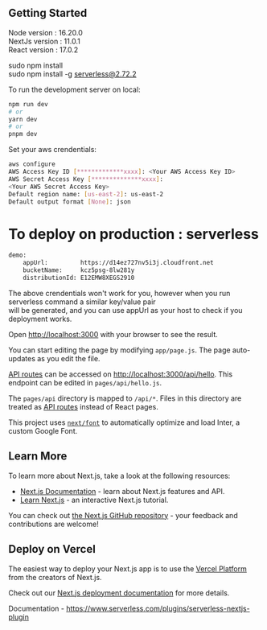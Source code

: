 ## Getting Started

Node version : 16.20.0  
NextJs version : 11.0.1  
React version : 17.0.2  

sudo npm install  
sudo npm install -g serverless@2.72.2  

To run the development server on local:  
  
```bash  
npm run dev  
# or  
yarn dev  
# or  
pnpm dev  
```  
  
Set your aws crendentials:  
```bash    
aws configure   
AWS Access Key ID [*************xxxx]: <Your AWS Access Key ID>   
AWS Secret Access Key [**************xxxx]:   
<Your AWS Secret Access Key>   
Default region name: [us-east-2]: us-east-2   
Default output format [None]: json  
 ```   
  
  
# To deploy on production : serverless  
```bash  
demo:   
    appUrl:         https://d14ez727nv5i3j.cloudfront.net  
    bucketName:     kcz5psg-8lw281y  
    distributionId: E12EMW8XEGS2910  
  ```  
The above crendentials won't work for you, however when you run serverless command a similar key/value pair  
will be generated, and you can use appUrl as your host to check if you deployment works.  
  
  
Open [http://localhost:3000](http://localhost:3000) with your browser to see the result.  

You can start editing the page by modifying `app/page.js`. The page auto-updates as you edit the file.  
  
[API routes](https://nextjs.org/docs/api-routes/introduction) can be accessed on [http://localhost:3000/api/hello](http://localhost:3000/api/hello). This endpoint can be edited in `pages/api/hello.js`.  
  
The `pages/api` directory is mapped to `/api/*`. Files in this directory are treated as [API routes](https://nextjs.org/docs/api-routes/introduction) instead of React pages.  

This project uses [`next/font`](https://nextjs.org/docs/basic-features/font-optimization) to automatically optimize and load Inter, a custom Google Font.  
  
## Learn More  
  
To learn more about Next.js, take a look at the following resources:  
  
- [Next.js Documentation](https://nextjs.org/docs) - learn about Next.js features and API.  
- [Learn Next.js](https://nextjs.org/learn) - an interactive Next.js tutorial.  
  
You can check out [the Next.js GitHub repository](https://github.com/vercel/next.js/) - your feedback and contributions are welcome!  
  
## Deploy on Vercel  
  
The easiest way to deploy your Next.js app is to use the [Vercel Platform](https://vercel.com/new?utm_medium=default-template&filter=next.js&utm_source=create-next-app&utm_campaign=create-next-app-readme) from the creators of Next.js.  
  
Check out our [Next.js deployment documentation](https://nextjs.org/docs/deployment) for more details.  
  
    
  
Documentation - https://www.serverless.com/plugins/serverless-nextjs-plugin  
  